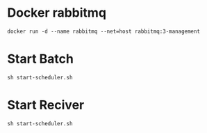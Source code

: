 
# Docker rabbitmq

```
docker run -d --name rabbitmq --net=host rabbitmq:3-management
```

# Start Batch

```
sh start-scheduler.sh
```

# Start Reciver

```
sh start-scheduler.sh
```
